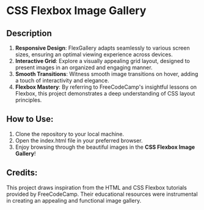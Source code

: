 # CSS Flexbox Image Gallery

## Description

1. **Responsive Design**: FlexGallery adapts seamlessly to various screen sizes, ensuring an optimal viewing experience across devices.
2. **Interactive Grid**: Explore a visually appealing grid layout, designed to present images in an organized and engaging manner.
3. **Smooth Transitions**: Witness smooth image transitions on hover, adding a touch of interactivity and elegance.
4. **Flexbox Mastery**: By referring to FreeCodeCamp's insightful lessons on Flexbox, this project demonstrates a deep understanding of CSS layout principles.

## How to Use:

1. Clone the repository to your local machine.
2. Open the index.html file in your preferred browser.
3. Enjoy browsing through the beautiful images in the **CSS Flexbox Image Gallery**!

## Credits:

This project draws inspiration from the HTML and CSS Flexbox tutorials provided by FreeCodeCamp. Their educational resources were instrumental in creating an appealing and functional image gallery.

